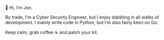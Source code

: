 👋 Hi, I’m Jon.

By trade, I'm a Cyber Security Engineer, but I enjoy dabbling in all walks of development. I mainly write code in Python, but I'm also fairly keen on Go. 

Keep calm, grab coffee :coffee: and patch your kit. 

